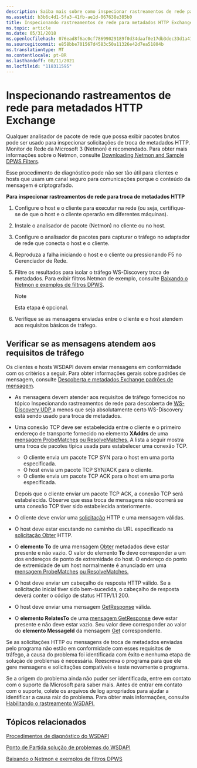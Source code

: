 ```yaml
---
description: Saiba mais sobre como inspecionar rastreamentos de rede para troca de metadados HTTP. Use um analisador de pacotes de rede que exibe pacotes brutos.
ms.assetid: b3b6c4d1-5fa3-41fb-ae1d-067638e385b0
title: Inspecionando rastreamentos de rede para metadados HTTP Exchange
ms.topic: article
ms.date: 05/31/2018
ms.openlocfilehash: 076ead8f6ac0cf78699029189f0d34daaf0e17db3dec33d1a41bedfd0167eb2c
ms.sourcegitcommit: e858bbe701567d4583c50a11326e42d7ea51804b
ms.translationtype: MT
ms.contentlocale: pt-BR
ms.lasthandoff: 08/11/2021
ms.locfileid: "118311595"
---
```

# <a name="inspecting-network-traces-for-http-metadata-exchange"></a>Inspecionando rastreamentos de rede para metadados HTTP Exchange

Qualquer analisador de pacote de rede que possa exibir pacotes brutos pode ser usado para inspecionar solicitações de troca de metadados HTTP. Monitor de Rede da Microsoft 3 (Netmon) é recomendado. Para obter mais informações sobre o Netmon, consulte [Downloading Netmon and Sample DPWS Filters](downloading-netmon-and-sample-dpws-filters.md).

Esse procedimento de diagnóstico pode não ser tão útil para clientes e hosts que usam um canal seguro para comunicações porque o conteúdo da mensagem é criptografado.

**Para inspecionar rastreamentos de rede para troca de metadados HTTP**

1.  Configure o host e o cliente para executar na rede (ou seja, certifique-se de que o host e o cliente operarão em diferentes máquinas).
2.  Instale o analisador de pacote (Netmon) no cliente ou no host.
3.  Configure o analisador de pacotes para capturar o tráfego no adaptador de rede que conecta o host e o cliente.
4.  Reproduza a falha iniciando o host e o cliente ou pressionando F5 no Gerenciador de Rede.
5.  Filtre os resultados para isolar o tráfego WS-Discovery troca de metadados. Para exibir filtros Netmon de exemplo, consulte [Baixando o Netmon e exemplos de filtros DPWS](downloading-netmon-and-sample-dpws-filters.md).
    > [!Note]  
    > Esta etapa é opcional.

     

6.  Verifique se as mensagens enviadas entre o cliente e o host atendem aos requisitos básicos de tráfego.

## <a name="verifying-that-messages-meet-traffic-requirements"></a>Verificar se as mensagens atendem aos requisitos de tráfego

Os clientes e hosts WSDAPI devem enviar mensagens em conformidade com os critérios a seguir. Para obter informações gerais sobre padrões de mensagem, consulte [Descoberta e metadados Exchange padrões de mensagem](discovery-and-metadata-exchange-message-patterns.md).

-   As mensagens devem atender aos requisitos de tráfego fornecidos no tópico Inspecionando rastreamentos de rede para descoberta de [WS-Discovery UDP,](inspecting-network-traces-for-udp-ws-discovery.md)a menos que seja absolutamente certo WS-Discovery está sendo usado para troca de metadados.
-   Uma conexão TCP deve ser estabelecida entre o cliente e o primeiro endereço de transporte fornecido no elemento **XAddrs** de uma [mensagem ProbeMatches](probematches-message.md) [ou ResolveMatches.](resolvematches-message.md) A lista a seguir mostra uma troca de pacotes típica usada para estabelecer uma conexão TCP.
    -   O cliente envia um pacote TCP SYN para o host em uma porta especificada.
    -   O host envia um pacote TCP SYN/ACK para o cliente.
    -   O cliente envia um pacote TCP ACK para o host em uma porta especificada.

    Depois que o cliente enviar um pacote TCP ACK, a conexão TCP será estabelecida. Observe que essa troca de mensagens não ocorrerá se uma conexão TCP tiver sido estabelecida anteriormente.
-   O cliente deve enviar uma [solicitação](get--metadata-exchange--http-request-and-message.md) HTTP e uma mensagem válidas.
-   O host deve estar escutando no caminho da URL especificado na [solicitação Obter](get--metadata-exchange--http-request-and-message.md) HTTP.
-   O **elemento To** de uma mensagem [Obter](get--metadata-exchange--http-request-and-message.md) metadados deve estar presente e não vazio. O valor do elemento **To** deve corresponder a um dos endereços de ponto de extremidade do host. O endereço do ponto de extremidade de um host normalmente é anunciado em uma [mensagem ProbeMatches](probematches-message.md) [ou ResolveMatches.](resolvematches-message.md)
-   O host deve enviar um cabeçalho de resposta HTTP válido. Se a solicitação inicial tiver sido bem-sucedida, o cabeçalho de resposta deverá conter o código de status HTTP/1.1 200.
-   O host deve enviar uma mensagem [GetResponse](getresponse--metadata-exchange--message.md) válida.
-   O **elemento RelatesTo** de uma [mensagem GetResponse](getresponse--metadata-exchange--message.md) deve estar presente e não deve estar vazio. Seu valor deve corresponder ao valor do **elemento MessageId** da mensagem [Get](get--metadata-exchange--http-request-and-message.md) correspondente.

Se as solicitações HTTP ou mensagens de troca de metadados enviadas pelo programa não estão em conformidade com esses requisitos de tráfego, a causa do problema foi identificada com êxito e nenhuma etapa de solução de problemas é necessária. Reescreva o programa para que ele gere mensagens e solicitações compatíveis e teste novamente o programa.

Se a origem do problema ainda não puder ser identificada, entre em contato com o suporte da Microsoft para saber mais. Antes de entrar em contato com o suporte, colete os arquivos de log apropriados para ajudar a identificar a causa raiz do problema. Para obter mais informações, consulte [Habilitando o rastreamento WSDAPI.](enabling-wsdapi-tracing.md)

## <a name="related-topics"></a>Tópicos relacionados

<dl> <dt>

[Procedimentos de diagnóstico do WSDAPI](wsdapi-diagnostic-procedures.md)
</dt> <dt>

[Ponto de Partida solução de problemas do WSDAPI](getting-started-with-wsdapi-troubleshooting.md)
</dt> <dt>

[Baixando o Netmon e exemplos de filtros DPWS](downloading-netmon-and-sample-dpws-filters.md)
</dt> </dl>

 

 



